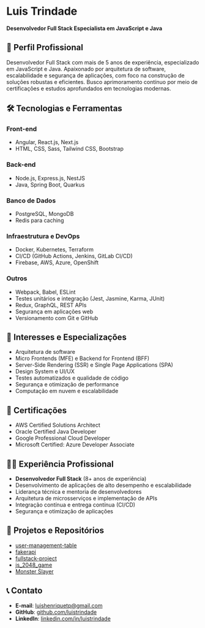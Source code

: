 # Luis Trindade

**Desenvolvedor Full Stack Especialista em JavaScript e Java**

## 💼 Perfil Profissional

Desenvolvedor Full Stack com mais de 5 anos de experiência, especializado em JavaScript e Java. Apaixonado por arquitetura de software, escalabilidade e segurança de aplicações, com foco na construção de soluções robustas e eficientes. Busco aprimoramento contínuo por meio de certificações e estudos aprofundados em tecnologias modernas.

## 🛠️ Tecnologias e Ferramentas

### **Front-end**

- Angular, React.js, Next.js
- HTML, CSS, Sass, Tailwind CSS, Bootstrap

### **Back-end**

- Node.js, Express.js, NestJS
- Java, Spring Boot, Quarkus

### **Banco de Dados**

- PostgreSQL, MongoDB
- Redis para caching

### **Infraestrutura e DevOps**

- Docker, Kubernetes, Terraform
- CI/CD (GitHub Actions, Jenkins, GitLab CI/CD)
- Firebase, AWS, Azure, OpenShift

### **Outros**

- Webpack, Babel, ESLint
- Testes unitários e integração (Jest, Jasmine, Karma, JUnit)
- Redux, GraphQL, REST APIs
- Segurança em aplicações web
- Versionamento com Git e GitHub

## 🎯 Interesses e Especializações

- Arquitetura de software
- Micro Frontends (MFE) e Backend for Frontend (BFF)
- Server-Side Rendering (SSR) e Single Page Applications (SPA)
- Design System e UI/UX
- Testes automatizados e qualidade de código
- Segurança e otimização de performance
- Computação em nuvem e escalabilidade

## 📜 Certificações

- AWS Certified Solutions Architect
- Oracle Certified Java Developer
- Google Professional Cloud Developer
- Microsoft Certified: Azure Developer Associate

## 👨‍💻 Experiência Profissional

- **Desenvolvedor Full Stack** (8+ anos de experiência)
- Desenvolvimento de aplicações de alto desempenho e escalabilidade
- Liderança técnica e mentoria de desenvolvedores
- Arquitetura de microsserviços e implementação de APIs
- Integração contínua e entrega contínua (CI/CD)
- Segurança e otimização de aplicações

## 🚀 Projetos e Repositórios

- [user-management-table](https://github.com/luistrindade/user-management-table)
- [fakerapi](https://github.com/luistrindade/fakerapi)
- [fullstack-project](https://github.com/luistrindade/fullstack-project)
- [js\_2048\_game](https://github.com/luistrindade/js_2048_game)
- [Monster Slayer](https://github.com/luistrindade/monster-slayer)

## 📞 Contato

- **E-mail**: [luishenriquetp@gmail.com](mailto:luishenriquetp@gmail.com)
- **GitHub**: [github.com/luistrindade](https://github.com/luistrindade)
- **LinkedIn**: [linkedin.com/in/luistrindade](https://linkedin.com/in/luistrindade)

